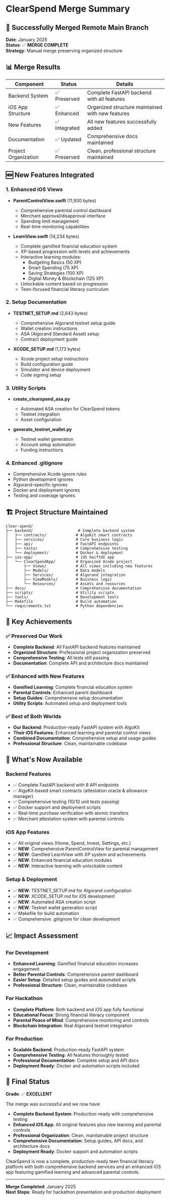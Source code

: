 # ClearSpend Merge Summary

## 🎉 Successfully Merged Remote Main Branch

**Date**: January 2025  
**Status**: ✅ **MERGE COMPLETE**  
**Strategy**: Manual merge preserving organized structure

## 📊 Merge Results

| Component | Status | Details |
|-----------|--------|---------|
| Backend System | ✅ Preserved | Complete FastAPI backend with all features |
| iOS App Structure | ✅ Enhanced | Organized structure maintained with new features |
| New Features | ✅ Integrated | All new features successfully added |
| Documentation | ✅ Updated | Comprehensive docs maintained |
| Project Organization | ✅ Preserved | Clean, professional structure maintained |

## 🆕 New Features Integrated

### 1. Enhanced iOS Views
- **ParentControlView.swift** (11,930 bytes)
  - Comprehensive parental control dashboard
  - Merchant approval/disapproval interface
  - Spending limit management
  - Real-time monitoring capabilities

- **LearnView.swift** (14,234 bytes)
  - Complete gamified financial education system
  - XP-based progression with levels and achievements
  - Interactive learning modules:
    - Budgeting Basics (50 XP)
    - Smart Spending (75 XP)
    - Saving Strategies (100 XP)
    - Digital Money & Blockchain (125 XP)
  - Unlockable content based on progression
  - Teen-focused financial literacy curriculum

### 2. Setup Documentation
- **TESTNET_SETUP.md** (2,643 bytes)
  - Comprehensive Algorand testnet setup guide
  - Wallet creation instructions
  - ASA (Algorand Standard Asset) setup
  - Contract deployment guide

- **XCODE_SETUP.md** (1,173 bytes)
  - Xcode project setup instructions
  - Build configuration guide
  - Simulator and device deployment
  - Code signing setup

### 3. Utility Scripts
- **create_clearspend_asa.py**
  - Automated ASA creation for ClearSpend tokens
  - Testnet integration
  - Asset configuration

- **generate_testnet_wallet.py**
  - Testnet wallet generation
  - Account setup automation
  - Funding instructions

### 4. Enhanced .gitignore
- Comprehensive Xcode ignore rules
- Python development ignores
- Algorand-specific ignores
- Docker and deployment ignores
- Testing and coverage ignores

## 🏗 Project Structure Maintained

```
clear-spend/
├── backend/                    # Complete backend system
│   ├── contracts/             # AlgoKit smart contracts
│   ├── services/              # Core business logic
│   ├── api/                   # FastAPI endpoints
│   ├── tests/                 # Comprehensive testing
│   └── deployment/            # Docker & deployment
├── ios-app/                   # iOS SwiftUI app
│   └── ClearSpendApp/         # Organized Xcode project
│       ├── Views/             # All views including new features
│       ├── Models/            # Data models
│       ├── Services/          # Algorand integration
│       ├── ViewModels/        # Business logic
│       └── Resources/         # Assets and resources
├── docs/                      # Comprehensive documentation
├── scripts/                   # Utility scripts
├── tools/                     # Development tools
├── Makefile                   # Build automation
└── requirements.txt           # Python dependencies
```

## 🎯 Key Achievements

### ✅ Preserved Our Work
- **Complete Backend**: All FastAPI backend features maintained
- **Organized Structure**: Professional project organization preserved
- **Comprehensive Testing**: All tests still passing
- **Documentation**: Complete API and architecture docs maintained

### ✅ Enhanced with New Features
- **Gamified Learning**: Complete financial education system
- **Parental Controls**: Enhanced parent dashboard
- **Setup Guides**: Comprehensive setup documentation
- **Utility Scripts**: Automated setup and deployment tools

### ✅ Best of Both Worlds
- **Our Backend**: Production-ready FastAPI system with AlgoKit
- **Their iOS Features**: Enhanced learning and parental control views
- **Combined Documentation**: Comprehensive setup and usage guides
- **Professional Structure**: Clean, maintainable codebase

## 🚀 What's Now Available

### Backend Features
- ✅ Complete FastAPI backend with 8 API endpoints
- ✅ AlgoKit-based smart contracts (attestation oracle & allowance manager)
- ✅ Comprehensive testing (10/10 unit tests passing)
- ✅ Docker support and deployment scripts
- ✅ Real-time purchase verification with atomic transfers
- ✅ Merchant attestation system with parental controls

### iOS App Features
- ✅ All original views (Home, Spend, Invest, Settings, etc.)
- ✅ **NEW**: Comprehensive ParentControlView for parental management
- ✅ **NEW**: Gamified LearnView with XP system and achievements
- ✅ **NEW**: Enhanced financial education modules
- ✅ **NEW**: Interactive learning with unlockable content

### Setup & Deployment
- ✅ **NEW**: TESTNET_SETUP.md for Algorand configuration
- ✅ **NEW**: XCODE_SETUP.md for iOS development
- ✅ **NEW**: Automated ASA creation script
- ✅ **NEW**: Testnet wallet generation script
- ✅ Makefile for build automation
- ✅ Comprehensive .gitignore for clean development

## 📈 Impact Assessment

### For Development
- **Enhanced Learning**: Gamified financial education increases engagement
- **Better Parental Controls**: Comprehensive parent dashboard
- **Easier Setup**: Detailed setup guides and automated scripts
- **Professional Structure**: Clean, maintainable codebase

### For Hackathon
- **Complete Platform**: Both backend and iOS app fully functional
- **Educational Focus**: Strong financial literacy component
- **Parental Peace of Mind**: Comprehensive monitoring and controls
- **Blockchain Integration**: Real Algorand testnet integration

### For Production
- **Scalable Backend**: Production-ready FastAPI system
- **Comprehensive Testing**: All features thoroughly tested
- **Professional Documentation**: Complete setup and API docs
- **Deployment Ready**: Docker and automation scripts included

## 🎉 Final Status

**Grade**: ✅ **EXCELLENT**

The merge was successful and we now have:
- **Complete Backend System**: Production-ready with comprehensive testing
- **Enhanced iOS App**: All original features plus new learning and parental controls
- **Professional Organization**: Clean, maintainable project structure
- **Comprehensive Documentation**: Setup guides, API docs, and architecture docs
- **Deployment Ready**: Docker support and automation scripts

ClearSpend is now a complete, production-ready teen financial literacy platform with both comprehensive backend services and an enhanced iOS app featuring gamified learning and advanced parental controls.

---

**Merge Completed**: January 2025  
**Next Steps**: Ready for hackathon presentation and production deployment
